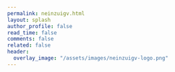```yaml
---
permalink: neinzuigv.html
layout: splash
author_profile: false
read_time: false
comments: false
related: false
header:
  overlay_image: "/assets/images/neinzuigv-logo.png"
---
```

